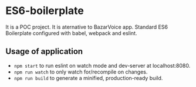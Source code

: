 # ES6-boilerplate
It is a POC project. It is aternative to BazarVoice app. Standard ES6 Boilerplate configured with babel, webpack and eslint.

## Usage of application
* `npm start` to run eslint on watch mode and dev-server at localhost:8080.
* `npm run watch` to only watch for/recompile on changes.
* `npm run build` to generate a minified, production-ready build.
